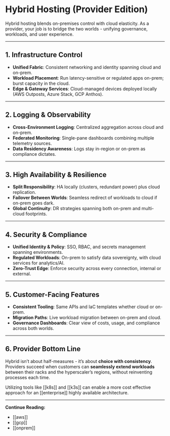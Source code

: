 # Hybrid Hosting (Provider Edition)

Hybrid hosting blends on-premises control with cloud elasticity. As a provider, your job is to bridge the two worlds - unifying governance, workloads, and user experience.

---

## 1. Infrastructure Control

- **Unified Fabric**: Consistent networking and identity spanning cloud and on-prem.  
- **Workload Placement**: Run latency-sensitive or regulated apps on-prem; burst capacity in the cloud.  
- **Edge & Gateway Services**: Cloud-managed devices deployed locally (AWS Outposts, Azure Stack, GCP Anthos).

---

## 2. Logging & Observability

- **Cross-Environment Logging**: Centralized aggregation across cloud and on-prem.  
- **Federated Monitoring**: Single-pane dashboards combining multiple telemetry sources.  
- **Data Residency Awareness**: Logs stay in-region or on-prem as compliance dictates.

---

## 3. High Availability & Resilience

- **Split Responsibility**: HA locally (clusters, redundant power) plus cloud replication.  
- **Failover Between Worlds**: Seamless redirect of workloads to cloud if on-prem goes dark.  
- **Global Continuity**: DR strategies spanning both on-prem and multi-cloud footprints.

---

## 4. Security & Compliance

- **Unified Identity & Policy**: SSO, RBAC, and secrets management spanning environments.  
- **Regulated Workloads**: On-prem to satisfy data sovereignty, with cloud services for analytics/AI.  
- **Zero-Trust Edge**: Enforce security across every connection, internal or external.

---

## 5. Customer-Facing Features

- **Consistent Tooling**: Same APIs and IaC templates whether cloud or on-prem.  
- **Migration Paths**: Live workload migration between on-prem and cloud.  
- **Governance Dashboards**: Clear view of costs, usage, and compliance across both worlds.

---

## 6. Provider Bottom Line

Hybrid isn’t about half-measures - it’s about **choice with consistency**. Providers succeed when customers can **seamlessly extend workloads** between their racks and the hyperscaler’s regions, without reinventing processes each time.

Utilizing tools like [[k8s]] and [[k3s]] can enable a more cost effective approach for an [[enterprise]] highly available architecture.

---

**Continue Reading:**

- [[aws]]
- [[gcp]]
- [[onprem]]
